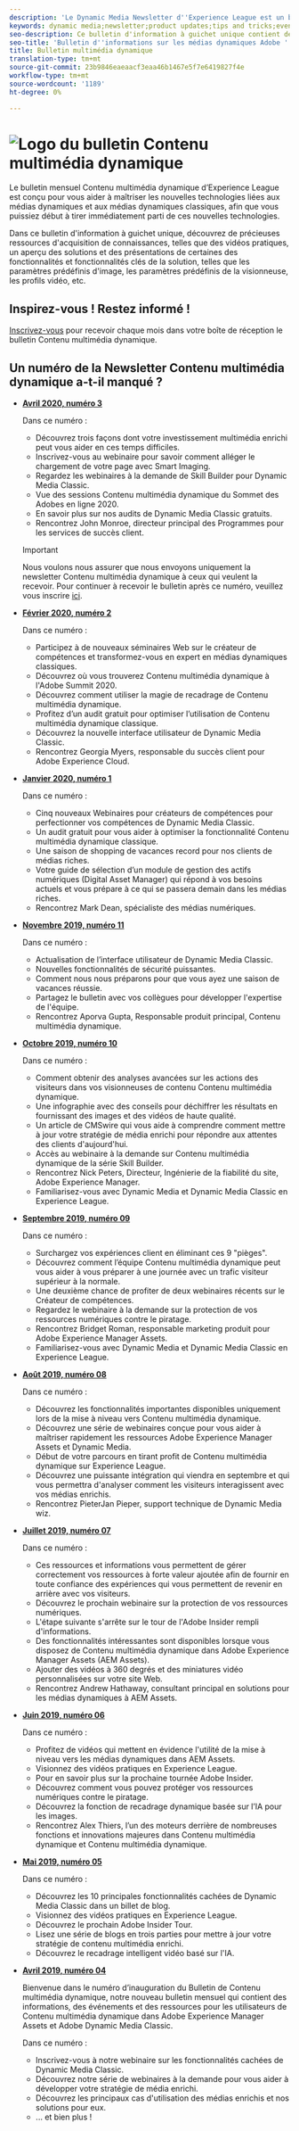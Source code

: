 ```yaml
---
description: 'Le Dynamic Media Newsletter d''Experience League est un bulletin d''information mensuel. Il est conçu pour vous aider à maîtriser rapidement les fonctions Contenu multimédia dynamique et Contenu multimédia dynamique afin que vous puissiez tirer immédiatement parti de la valeur ajoutée. Ce bulletin d''information à guichet unique contient de précieuses ressources d''acquisition de connaissances, notamment des vidéos, des aperçus de solutions et des présentations de certaines des principales fonctionnalités et fonctionnalités telles que les paramètres d''image prédéfinis, les paramètres prédéfinis de la visionneuse, les profils vidéo, etc. '
keywords: dynamic media;newsletter;product updates;tips and tricks;events;customer success;blog;blogs;images;videos;features;capabilities
seo-description: Ce bulletin d'information à guichet unique contient des ressources d'acquisition de connaissances, notamment des vidéos, des aperçus de solutions et des présentations de certaines des principales fonctionnalités et fonctionnalités telles que les paramètres d'image prédéfinis, les paramètres prédéfinis de la visionneuse, les profils vidéo, etc.
seo-title: 'Bulletin d''informations sur les médias dynamiques Adobe '
title: Bulletin multimédia dynamique
translation-type: tm+mt
source-git-commit: 23b9846eaeaacf3eaa46b1467e5f7e6419827f4e
workflow-type: tm+mt
source-wordcount: '1189'
ht-degree: 0%

---
```



# ![Logo du bulletin Contenu multimédia dynamique](/help/assets/dynamic-media-newsletter-logo.png)

Le bulletin mensuel Contenu multimédia dynamique d’Experience League est conçu pour vous aider à maîtriser les nouvelles technologies liées aux médias dynamiques et aux médias dynamiques classiques, afin que vous puissiez début à tirer immédiatement parti de ces nouvelles technologies.

Dans ce bulletin d&#39;information à guichet unique, découvrez de précieuses ressources d&#39;acquisition de connaissances, telles que des vidéos pratiques, un aperçu des solutions et des présentations de certaines des fonctionnalités et fonctionnalités clés de la solution, telles que les paramètres prédéfinis d&#39;image, les paramètres prédéfinis de la visionneuse, les profils vidéo, etc.

## Inspirez-vous ! Restez informé !

[Inscrivez-vous](https://www.adobe.com/subscription/dynamic-media-newsletter.html) pour recevoir chaque mois dans votre boîte de réception le bulletin Contenu multimédia dynamique.

## Un numéro de la Newsletter Contenu multimédia dynamique a-t-il manqué ?

<!-- * **[May 2020, Issue 4](https://expleague.azureedge.net/assets/aem/Experience-Insider-vol.31.html)**

    In this issue:

    * What business continuity means in uncertain times.
    * Key takeaways from the first all-digital Adobe Summit.
    * Must-watch Experience Manager breakout sessions.
    * Summit customer spotlight: Under Armour.
    * Never miss an Experience Insider webinar.
    * Public sector spotlight: The urgent need for digital enrollment.
    * Look what’s new in Experience Manager Innovation.
    * Build your Experience Manager skills *live* with the Adobe pros.
    * Connect with the Adobe Experience Manager Community.
    * Fast-track your Adobe expertise with Adobe Experience League. -->

* **[Avril 2020, numéro 3](https://expleague.azureedge.net/assets/dynamic-media/Dynamic_Media_Newsletter_04_2020_April.html)**

   Dans ce numéro :

   * Découvrez trois façons dont votre investissement multimédia enrichi peut vous aider en ces temps difficiles.
   * Inscrivez-vous au webinaire pour savoir comment alléger le chargement de votre page avec Smart Imaging.
   * Regardez les webinaires à la demande de Skill Builder pour Dynamic Media Classic.
   * Vue des sessions Contenu multimédia dynamique du Sommet des Adobes en ligne 2020.
   * En savoir plus sur nos audits de Dynamic Media Classic gratuits.
   * Rencontrez John Monroe, directeur principal des Programmes pour les services de succès client.

   >[!IMPORTANT]
   >
   >Nous voulons nous assurer que nous envoyons uniquement la newsletter Contenu multimédia dynamique à ceux qui veulent la recevoir. Pour continuer à recevoir le bulletin après ce numéro, veuillez vous inscrire [ici](https://nam04.safelinks.protection.outlook.com/?url=http%3A%2F%2Ft.messages.adobe.com%2Fr%2F%3Fid%3Dha6c66e%2C266d7ba%2C26edbee&amp;data=02%7C01%7Crbrough%40adobe.com%7Ce0ec0f8dde0f4eb03d9c08d7e2173fd3%7Cfa7b1b5a7b34438794aed2c178decee1%7C0%7C0%7C637226461801398160&amp;sdata=3c1oREsqy%2FeDPKC3dd4IO9dXomQ1XbokaBAYQl8obrk%3D&amp;reserved=0).

* **[Février 2020, numéro 2](https://expleague.azureedge.net/assets/dynamic-media/Dynamic_Media_Newsletter_02_2020_Feb.html)**

   Dans ce numéro :

   * Participez à de nouveaux séminaires Web sur le créateur de compétences et transformez-vous en expert en médias dynamiques classiques.
   * Découvrez où vous trouverez Contenu multimédia dynamique à l&#39;Adobe Summit 2020.
   * Découvrez comment utiliser la magie de recadrage de Contenu multimédia dynamique.
   * Profitez d’un audit gratuit pour optimiser l’utilisation de Contenu multimédia dynamique classique.
   * Découvrez la nouvelle interface utilisateur de Dynamic Media Classic.
   * Rencontrez Georgia Myers, responsable du succès client pour Adobe Experience Cloud.

* **[Janvier 2020, numéro 1](https://expleague.azureedge.net/assets/dynamic-media/Dynamic_Media_Newsletter_01_2020_Jan.html)**

   Dans ce numéro :

   * Cinq nouveaux Webinaires pour créateurs de compétences pour perfectionner vos compétences de Dynamic Media Classic.
   * Un audit gratuit pour vous aider à optimiser la fonctionnalité Contenu multimédia dynamique classique.
   * Une saison de shopping de vacances record pour nos clients de médias riches.
   * Votre guide de sélection d’un module de gestion des actifs numériques (Digital Asset Manager) qui répond à vos besoins actuels et vous prépare à ce qui se passera demain dans les médias riches.
   * Rencontrez Mark Dean, spécialiste des médias numériques.

* **[Novembre 2019, numéro 11](https://expleague.azureedge.net/assets/dynamic-media/Dynamic_Media_Newsletter_11_2019_Nov.html)**

   Dans ce numéro :

   * Actualisation de l’interface utilisateur de Dynamic Media Classic.
   * Nouvelles fonctionnalités de sécurité puissantes.
   * Comment nous nous préparons pour que vous ayez une saison de vacances réussie.
   * Partagez le bulletin avec vos collègues pour développer l&#39;expertise de l&#39;équipe.
   * Rencontrez Aporva Gupta, Responsable produit principal, Contenu multimédia dynamique.

* **[Octobre 2019, numéro 10](https://expleague.azureedge.net/assets/dynamic-media/Dynamic_Media_Newsletter_10_2019_Oct.html)**

   Dans ce numéro :

   * Comment obtenir des analyses avancées sur les actions des visiteurs dans vos visionneuses de contenu Contenu multimédia dynamique.
   * Une infographie avec des conseils pour déchiffrer les résultats en fournissant des images et des vidéos de haute qualité.
   * Un article de CMSwire qui vous aide à comprendre comment mettre à jour votre stratégie de média enrichi pour répondre aux attentes des clients d&#39;aujourd&#39;hui.
   * Accès au webinaire à la demande sur Contenu multimédia dynamique de la série Skill Builder.
   * Rencontrez Nick Peters, Directeur, Ingénierie de la fiabilité du site, Adobe Experience Manager.
   * Familiarisez-vous avec Dynamic Media et Dynamic Media Classic en Experience League.

* **[Septembre 2019, numéro 09](https://expleague.azureedge.net/assets/dynamic-media/Dynamic_Media_Newsletter_09_2019_Sept.html)**

   Dans ce numéro :

   * Surchargez vos expériences client en éliminant ces 9 &quot;pièges&quot;.
   * Découvrez comment l’équipe Contenu multimédia dynamique peut vous aider à vous préparer à une journée avec un trafic visiteur supérieur à la normale.
   * Une deuxième chance de profiter de deux webinaires récents sur le Créateur de compétences.
   * Regardez le webinaire à la demande sur la protection de vos ressources numériques contre le piratage.
   * Rencontrez Bridget Roman, responsable marketing produit pour Adobe Experience Manager Assets.
   * Familiarisez-vous avec Dynamic Media et Dynamic Media Classic en Experience League.


* **[Août 2019, numéro 08](https://expleague.azureedge.net/assets/dynamic-media/Dynamic_Media_Newsletter_08_2019_Aug.html)**

   Dans ce numéro :

   * Découvrez les fonctionnalités importantes disponibles uniquement lors de la mise à niveau vers Contenu multimédia dynamique.
   * Découvrez une série de webinaires conçue pour vous aider à maîtriser rapidement les ressources Adobe Experience Manager Assets et Dynamic Media.
   * Début de votre parcours en tirant profit de Contenu multimédia dynamique sur Experience League.
   * Découvrez une puissante intégration qui viendra en septembre et qui vous permettra d&#39;analyser comment les visiteurs interagissent avec vos médias enrichis.
   * Rencontrez PieterJan Pieper, support technique de Dynamic Media wiz.


* **[Juillet 2019, numéro 07](https://expleague.azureedge.net/assets/dynamic-media/Dynamic_Media_Newsletter_07_2019_July.html)**

   Dans ce numéro :

   * Ces ressources et informations vous permettent de gérer correctement vos ressources à forte valeur ajoutée afin de fournir en toute confiance des expériences qui vous permettent de revenir en arrière avec vos visiteurs.
   * Découvrez le prochain webinaire sur la protection de vos ressources numériques.
   * L&#39;étape suivante s&#39;arrête sur le tour de l&#39;Adobe Insider rempli d&#39;informations.
   * Des fonctionnalités intéressantes sont disponibles lorsque vous disposez de Contenu multimédia dynamique dans Adobe Experience Manager Assets (AEM Assets).
   * Ajouter des vidéos à 360 degrés et des miniatures vidéo personnalisées sur votre site Web.
   * Rencontrez Andrew Hathaway, consultant principal en solutions pour les médias dynamiques à AEM Assets.

* **[Juin 2019, numéro 06](https://expleague.azureedge.net/assets/dynamic-media/Dynamic_Media_Newsletter_06_2019_June.html)**

   Dans ce numéro :

   * Profitez de vidéos qui mettent en évidence l&#39;utilité de la mise à niveau vers les médias dynamiques dans AEM Assets.
   * Visionnez des vidéos pratiques en Experience League.
   * Pour en savoir plus sur la prochaine tournée Adobe Insider.
   * Découvrez comment vous pouvez protéger vos ressources numériques contre le piratage.
   * Découvrez la fonction de recadrage dynamique basée sur l’IA pour les images.
   * Rencontrez Alex Thiers, l’un des moteurs derrière de nombreuses fonctions et innovations majeures dans Contenu multimédia dynamique et Contenu multimédia dynamique.

* **[Mai 2019, numéro 05](https://expleague.azureedge.net/assets/dynamic-media/Dynamic_Media_Newsletter_05_2019_May.html)**

   Dans ce numéro :

   * Découvrez les 10 principales fonctionnalités cachées de Dynamic Media Classic dans un billet de blog.
   * Visionnez des vidéos pratiques en Experience League.
   * Découvrez le prochain Adobe Insider Tour.
   * Lisez une série de blogs en trois parties pour mettre à jour votre stratégie de contenu multimédia enrichi.
   * Découvrez le recadrage intelligent vidéo basé sur l&#39;IA.

* **[Avril 2019, numéro 04](https://expleague.azureedge.net/assets/dynamic-media/Dynamic_Media_Newsletter_04_2019_April.html)**

   Bienvenue dans le numéro d’inauguration du Bulletin de Contenu multimédia dynamique, notre nouveau bulletin mensuel qui contient des informations, des événements et des ressources pour les utilisateurs de Contenu multimédia dynamique dans Adobe Experience Manager Assets et Adobe Dynamic Media Classic.

   Dans ce numéro :
   * Inscrivez-vous à notre webinaire sur les fonctionnalités cachées de Dynamic Media Classic.
   * Découvrez notre série de webinaires à la demande pour vous aider à développer votre stratégie de média enrichi.
   * Découvrez les principaux cas d&#39;utilisation des médias enrichis et nos solutions pour eux.
   * ... et bien plus !